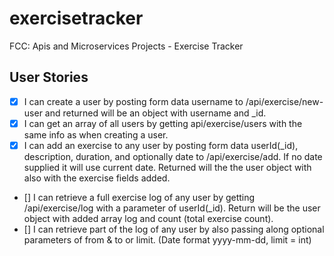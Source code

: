 # exercisetracker
FCC: Apis and Microservices Projects - Exercise Tracker 


## User Stories

- [x] I can create a user by posting form data username to /api/exercise/new-user and returned will be an object with username and _id.
- [x] I can get an array of all users by getting api/exercise/users with the same info as when creating a user.
- [x] I can add an exercise to any user by posting form data userId(_id), description, duration, and optionally date to /api/exercise/add. If no date supplied it will use current date. Returned will the the user object with also with the exercise fields added.
- [] I can retrieve a full exercise log of any user by getting /api/exercise/log with a parameter of userId(_id). Return will be the user object with added array log and count (total exercise count).
- [] I can retrieve part of the log of any user by also passing along optional parameters of from & to or limit. (Date format yyyy-mm-dd, limit = int)

